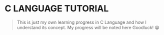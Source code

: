 # C LANGUAGE TUTORIAL

> This is just my own learning progress in C Language and how I understand its concept.
> My progress will be noted here
> Goodluck! 😁
